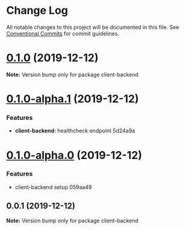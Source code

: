 # Change Log

All notable changes to this project will be documented in this file.
See [Conventional Commits](https://conventionalcommits.org) for commit guidelines.

# [0.1.0](/compare/v0.1.0-alpha.1...v0.1.0) (2019-12-12)

**Note:** Version bump only for package client-backend





# [0.1.0-alpha.1](/compare/v0.1.0-alpha.0...v0.1.0-alpha.1) (2019-12-12)


### Features

* **client-backend:** healthcheck endpoint 5d24a9a






# [0.1.0-alpha.0](/compare/v0.0.2-alpha.0...v0.1.0-alpha.0) (2019-12-12)


### Features

* client-backend setup 059aa49





## 0.0.1 (2019-12-12)

**Note:** Version bump only for package client-backend
